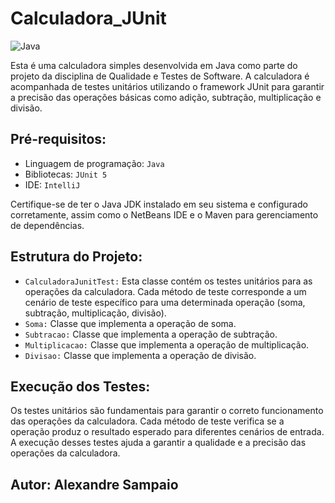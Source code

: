 # Calculadora_JUnit
![Java](https://img.shields.io/badge/java-%23ED8B00.svg?style=for-the-badge&logo=openjdk&logoColor=white)

Esta é uma calculadora simples desenvolvida em Java como parte do projeto da disciplina de Qualidade e Testes de Software. A calculadora é acompanhada de testes unitários utilizando o framework JUnit para garantir a precisão das operações básicas como adição, subtração, multiplicação e divisão.

## Pré-requisitos:

- Linguagem de programação: `Java`
- Bibliotecas: `JUnit 5`
- IDE: `IntelliJ`

Certifique-se de ter o Java JDK instalado em seu sistema e configurado corretamente, assim como o NetBeans IDE e o Maven para gerenciamento de dependências.

## Estrutura do Projeto:

- `CalculadoraJunitTest:` Esta classe contém os testes unitários para as operações da calculadora. Cada método de teste corresponde a um cenário de teste específico para uma determinada operação (soma, subtração, multiplicação, divisão).
- `Soma:` Classe que implementa a operação de soma.
- `Subtracao:` Classe que implementa a operação de subtração.
- `Multiplicacao:` Classe que implementa a operação de multiplicação.
- `Divisao:` Classe que implementa a operação de divisão.

## Execução dos Testes:

Os testes unitários são fundamentais para garantir o correto funcionamento das operações da calculadora. Cada método de teste verifica se a operação produz o resultado esperado para diferentes cenários de entrada. A execução desses testes ajuda a garantir a qualidade e a precisão das operações da calculadora.

## Autor: Alexandre Sampaio

